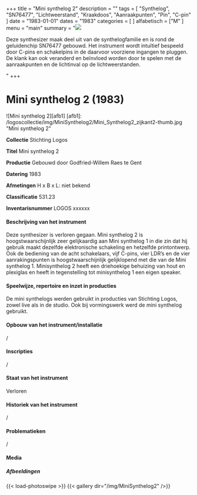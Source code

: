﻿+++
title = "Mini synthelog 2"
description = ""
tags = [ "Synthelog", "SN76477", "Lichtweerstand", "Kraakdoos", "Aanraakpunten", "Pin", "C-pin"
]
date = "1983-01-01"
dates = "1983"
categories = [
]
alfabetisch = ["M"
]
menu = "main"
summary = "<a href='/logoscollectie/1983/mini_synthelog2'><img src='/logoscollectie/img/MiniSynthelog2/Mini_Synthelog2_zijkant2-thumb.jpg'></a><p>Deze synthesizer maak deel uit van de synthelogfamilie en is rond de geluidenchip SN76477 gebouwd. Het instrument wordt intuïtief bespeeld door C-pins en schakelpins in de daarvoor voorziene ingangen te pluggen. De klank kan ook veranderd en beïnvloed worden door te spelen met de aanraakpunten en de lichtinval op de lichtweerstanden.</p>"
+++

# Mini synthelog 2 (1983)

![Mini synthelog 2][afb1]
[afb1]: /logoscollectie/img/MiniSynthelog2/Mini_Synthelog2_zijkant2-thumb.jpg "Mini synthelog 2"

**Collectie**
Stichting Logos

**Titel**
Mini synthelog 2

**Productie**
Gebouwd door Godfried-Willem Raes te Gent

**Datering**
1983

**Afmetingen**
H x B x L: niet bekend

**Classificatie**
531.23

**Inventarisnummer**
LOGOS xxxxxx

#### Beschrijving van het instrument
Deze synthesizer is verloren gegaan. Mini synthelog 2 is hoogstwaarschijnlijk zeer gelijkaardig aan Mini synthelog 1 in die zin dat hij gebruik maakt dezelfde elektronische schakeling en hetzelfde printontwerp. Ook de bediening van de acht schakelaars, vijf C-pins, vier LDR’s en de vier aanrakingspunten is hoogstwaarschijnlijk gelijklopend met die van de Mini synthelog 1. Minisynthelog 2 heeft een driehoekige behuizing van hout en plexiglas en heeft in tegenstelling tot minisynthelog 1 een eigen speaker.

#### Speelwijze, repertoire en inzet in producties
De mini synthelogs werden gebruikt in producties van Stichting Logos, zowel live als in de studio. Ook bij vormingswerk werd de mini synthelog gebruikt.

#### Opbouw van het instrument/installatie
/

#### Inscripties
/

#### Staat van het instrument
Verloren

#### Historiek van het instrument
/

#### Problematieken
/

#### Media
##### Afbeeldingen
{{< load-photoswipe >}}
{{< gallery dir="/img/MiniSynthelog2" />}}

